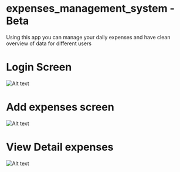 # expenses_management_system - Beta
Using this app you can manage your daily expenses and have clean overview of data for different users
# Login Screen
![Alt text](/relative/path/to/img.jpg?raw=true "Optional Title")
# Add expenses screen
![Alt text](/relative/path/to/img.jpg?raw=true "Optional Title")
# View Detail expenses
![Alt text](/relative/path/to/img.jpg?raw=true "Optional Title")
